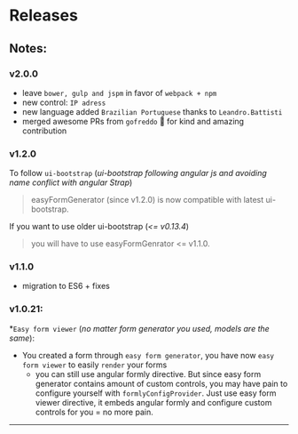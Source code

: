 # Releases

## Notes:

### v2.0.0
- leave `bower, gulp and jspm` in favor of `webpack + npm`
- new control: `IP adress`
- new language added `Brazilian Portuguese` thanks to `Leandro.Battisti`
- merged awesome PRs from `gofreddo` :clap: for kind and amazing contribution

### v1.2.0

To follow `ui-bootstrap` (*ui-bootstrap following angular js and avoiding name conflict with angular Strap*)
> easyFormGenerator (since v1.2.0) is now compatible with latest ui-bootstrap.

If you want to use older ui-bootstrap (*<= v0.13.4*)

> you will have to use easyFormGenrator <= v1.1.0.

### v1.1.0

- migration to ES6 + fixes

### v1.0.21:

*`Easy form viewer` (*no matter form generator you used, models are the same*):

- You created a form through `easy form generator`, you have now `easy form viewer` to easily `render` your forms
  - you can still use angular formly directive. But since easy form generator contains amount of custom controls, you may have pain to configure yourself with `formlyConfigProvider`. Just use easy form viewer directive, it embeds angular formly and configure custom controls for you = no more pain.  
______
